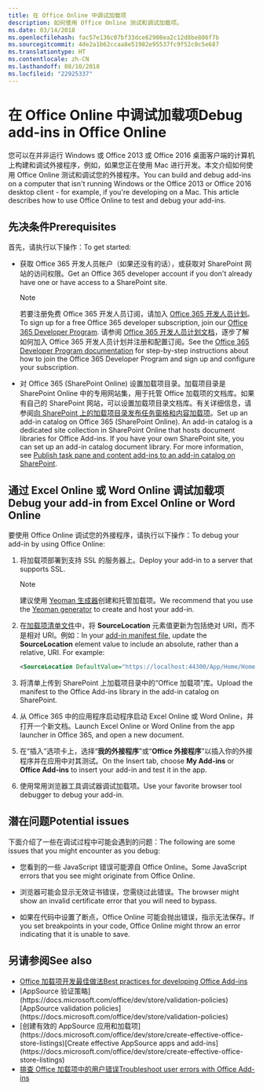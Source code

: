 ```yaml
---
title: 在 Office Online 中调试加载项
description: 如何使用 Office Online 测试和调试加载项。
ms.date: 03/14/2018
ms.openlocfilehash: fac57e136c07bf33dce62908ea2c12d8be806f7b
ms.sourcegitcommit: 4de2a1b62ccaa8e51982e95537fc9f52c0c5e687
ms.translationtype: HT
ms.contentlocale: zh-CN
ms.lasthandoff: 08/10/2018
ms.locfileid: "22925337"
---
```

# <a name="debug-add-ins-in-office-online"></a><span data-ttu-id="5023b-103">在 Office Online 中调试加载项</span><span class="sxs-lookup"><span data-stu-id="5023b-103">Debug add-ins in Office Online</span></span>


<span data-ttu-id="5023b-p101">您可以在并非运行 Windows 或 Office 2013 或 Office 2016 桌面客户端的计算机上构建和调试外接程序，例如，如果您正在使用 Mac 进行开发。本文介绍如何使用 Office Online 测试和调试您的外接程序。</span><span class="sxs-lookup"><span data-stu-id="5023b-p101">You can build and debug add-ins on a computer that isn't running Windows or the Office 2013 or Office 2016 desktop client - for example, if you're developing on a Mac. This article describes how to use Office Online to test and debug your add-ins.</span></span> 

## <a name="prerequisites"></a><span data-ttu-id="5023b-106">先决条件</span><span class="sxs-lookup"><span data-stu-id="5023b-106">Prerequisites</span></span>

<span data-ttu-id="5023b-107">首先，请执行以下操作：</span><span class="sxs-lookup"><span data-stu-id="5023b-107">To get started:</span></span>

- <span data-ttu-id="5023b-108">获取 Office 365 开发人员帐户（如果还没有的话），或获取对 SharePoint 网站的访问权限。</span><span class="sxs-lookup"><span data-stu-id="5023b-108">Get an Office 365 developer account if you don't already have one or have access to a SharePoint site.</span></span>
    
  > [!NOTE]
  > <span data-ttu-id="5023b-109">若要注册免费 Office 365 开发人员订阅，请加入 [Office 365 开发人员计划](https://developer.microsoft.com/office/dev-program)。</span><span class="sxs-lookup"><span data-stu-id="5023b-109">To sign up for a free Office 365 developer subscription, join our [Office 365 Developer Program](https://developer.microsoft.com/office/dev-program).</span></span> <span data-ttu-id="5023b-110">请参阅 [Office 365 开发人员计划文档](https://docs.microsoft.com/office/developer-program/office-365-developer-program)，逐步了解如何加入 Office 365 开发人员计划并注册和配置订阅。</span><span class="sxs-lookup"><span data-stu-id="5023b-110">See the [Office 365 Developer Program documentation](https://docs.microsoft.com/office/developer-program/office-365-developer-program) for step-by-step instructions about how to join the Office 365 Developer Program and sign up and configure your subscription.</span></span>
     
- <span data-ttu-id="5023b-p103">对 Office 365 (SharePoint Online) 设置加载项目录。加载项目录是 SharePoint Online 中的专用网站集，用于托管 Office 加载项的文档库。如果有自己的 SharePoint 网站，可以设置加载项目录文档库。有关详细信息，请参阅[向 SharePoint 上的加载项目录发布任务窗格和内容加载项](../publish/publish-task-pane-and-content-add-ins-to-an-add-in-catalog.md)。</span><span class="sxs-lookup"><span data-stu-id="5023b-p103">Set up an add-in catalog on Office 365 (SharePoint Online). An add-in catalog is a dedicated site collection in SharePoint Online that hosts document libraries for Office Add-ins. If you have your own SharePoint site, you can set up an add-in catalog document library. For more information, see [Publish task pane and content add-ins to an add-in catalog on SharePoint](../publish/publish-task-pane-and-content-add-ins-to-an-add-in-catalog.md).</span></span>
    

## <a name="debug-your-add-in-from-excel-online-or-word-online"></a><span data-ttu-id="5023b-114">通过 Excel Online 或 Word Online 调试加载项</span><span class="sxs-lookup"><span data-stu-id="5023b-114">Debug your add-in from Excel Online or Word Online</span></span>

<span data-ttu-id="5023b-115">要使用 Office Online 调试您的外接程序，请执行以下操作：</span><span class="sxs-lookup"><span data-stu-id="5023b-115">To debug your add-in by using Office Online:</span></span>

1. <span data-ttu-id="5023b-116">将加载项部署到支持 SSL 的服务器上。</span><span class="sxs-lookup"><span data-stu-id="5023b-116">Deploy your add-in to a server that supports SSL.</span></span>
    
    > [!NOTE]
    > <span data-ttu-id="5023b-117">建议使用 [Yeoman 生成器](https://github.com/OfficeDev/generator-office)创建和托管加载项。</span><span class="sxs-lookup"><span data-stu-id="5023b-117">We recommend that you use the [Yeoman generator](https://github.com/OfficeDev/generator-office) to create and host your add-in.</span></span>
     
2. <span data-ttu-id="5023b-p104">在[加载项清单文件](../develop/add-in-manifests.md)中，将 **SourceLocation** 元素值更新为包括绝对 URI，而不是相对 URI。例如：</span><span class="sxs-lookup"><span data-stu-id="5023b-p104">In your [add-in manifest file](../develop/add-in-manifests.md), update the **SourceLocation** element value to include an absolute, rather than a relative, URI. For example:</span></span>
      
    ```xml
    <SourceLocation DefaultValue="https://localhost:44300/App/Home/Home.html" />
    ```
    
3. <span data-ttu-id="5023b-120">将清单上传到 SharePoint 上加载项目录中的“Office 加载项”库。</span><span class="sxs-lookup"><span data-stu-id="5023b-120">Upload the manifest to the Office Add-ins library in the add-in catalog on SharePoint.</span></span>
    
4. <span data-ttu-id="5023b-121">从 Office 365 中的应用程序启动程序启动 Excel Online 或 Word Online，并打开一个新文档。</span><span class="sxs-lookup"><span data-stu-id="5023b-121">Launch Excel Online or Word Online from the app launcher in Office 365, and open a new document.</span></span>
    
5. <span data-ttu-id="5023b-122">在“插入”选项卡上，选择“**我的外接程序**”或“**Office 外接程序**”以插入你的外接程序并在应用中对其测试。</span><span class="sxs-lookup"><span data-stu-id="5023b-122">On the Insert tab, choose  **My Add-ins** or **Office Add-ins** to insert your add-in and test it in the app.</span></span>
    
6. <span data-ttu-id="5023b-123">使用常用浏览器工具调试器调试加载项。</span><span class="sxs-lookup"><span data-stu-id="5023b-123">Use your favorite browser tool debugger to debug your add-in.</span></span>

## <a name="potential-issues"></a><span data-ttu-id="5023b-124">潜在问题</span><span class="sxs-lookup"><span data-stu-id="5023b-124">Potential issues</span></span>    

<span data-ttu-id="5023b-125">下面介绍了一些在调试过程中可能会遇到的问题：</span><span class="sxs-lookup"><span data-stu-id="5023b-125">The following are some issues that you might encounter as you debug:</span></span>
    
- <span data-ttu-id="5023b-126">您看到的一些 JavaScript 错误可能源自 Office Online。</span><span class="sxs-lookup"><span data-stu-id="5023b-126">Some JavaScript errors that you see might originate from Office Online.</span></span>
      
- <span data-ttu-id="5023b-127">浏览器可能会显示无效证书错误，您需绕过此错误。</span><span class="sxs-lookup"><span data-stu-id="5023b-127">The browser might show an invalid certificate error that you will need to bypass.</span></span>
      
- <span data-ttu-id="5023b-128">如果在代码中设置了断点，Office Online 可能会抛出错误，指示无法保存。</span><span class="sxs-lookup"><span data-stu-id="5023b-128">If you set breakpoints in your code, Office Online might throw an error indicating that it is unable to save.</span></span>

## <a name="see-also"></a><span data-ttu-id="5023b-129">另请参阅</span><span class="sxs-lookup"><span data-stu-id="5023b-129">See also</span></span>

- [<span data-ttu-id="5023b-130">Office 加载项开发最佳做法</span><span class="sxs-lookup"><span data-stu-id="5023b-130">Best practices for developing Office Add-ins</span></span>](../concepts/add-in-development-best-practices.md)
- <span data-ttu-id="5023b-131">
  [AppSource 验证策略](https://docs.microsoft.com/office/dev/store/validation-policies)</span><span class="sxs-lookup"><span data-stu-id="5023b-131">[AppSource validation policies](https://docs.microsoft.com/office/dev/store/validation-policies)</span></span>  
- <span data-ttu-id="5023b-132">
  [创建有效的 AppSource 应用和加载项](https://docs.microsoft.com/office/dev/store/create-effective-office-store-listings)</span><span class="sxs-lookup"><span data-stu-id="5023b-132">[Create effective AppSource apps and add-ins](https://docs.microsoft.com/office/dev/store/create-effective-office-store-listings)</span></span>  
- [<span data-ttu-id="5023b-133">排查 Office 加载项中的用户错误</span><span class="sxs-lookup"><span data-stu-id="5023b-133">Troubleshoot user errors with Office Add-ins</span></span>](testing-and-troubleshooting.md)
    
